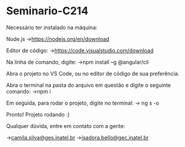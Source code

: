 # Seminario-C214

Necessário ter instalado na máquina:

Node.js
->https://nodejs.org/en/download

Editor de código:
->https://code.visualstudio.com/download

Na linha de comando, digite:
->npm install –g @angular/cli

Abra o projeto no VS Code, ou no editor de código de sua preferência.

Abra o terminal na pasta do arquivo em questão e digite o seguinte comando:
->npm i

Em seguida, para rodar o projeto, digite no terminal:
-> ng s -o

Pronto! Projeto rodando :)

Qualquer dúvida, entre em contato com a gente:

->camila.silva@ges.inatel.br
->isadora.bello@gec.inatel.br
